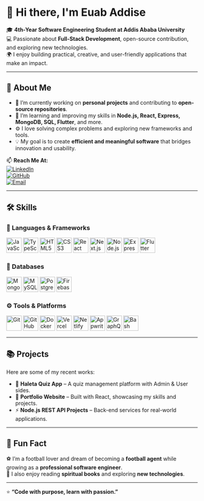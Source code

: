 
# 👋 Hi there, I'm Euab Addise  

🎓 **4th-Year Software Engineering Student at Addis Ababa University**  
💻 Passionate about **Full-Stack Development**, open-source contribution, and exploring new technologies.  
🌍 I enjoy building practical, creative, and user-friendly applications that make an impact.  

---

## 🧠 About Me  

- 🚀 I’m currently working on **personal projects** and contributing to **open-source repositories**.  
- 🌱 I’m learning and improving my skills in **Node.js, React, Express, MongoDB, SQL, Flutter**, and more.  
- ⚙️ I love solving complex problems and exploring new frameworks and tools.  
- 💡 My goal is to create **efficient and meaningful software** that bridges innovation and usability.  

📫 **Reach Me At:**  
[![LinkedIn](https://img.shields.io/badge/LinkedIn-EuabAddise-blue?logo=linkedin&logoColor=white)](https://www.linkedin.com/in/joab-addis-326208380)  
[![GitHub](https://img.shields.io/badge/GitHub-GraceMercy7-black?logo=github)](https://github.com/GraceMercy7)  
[![Email](https://img.shields.io/badge/Email-euabaddise7@gmail.com-red?logo=gmail&logoColor=white)](mailto:euabaddise7@gmail.com)

---

## 🛠️ Skills  

### 🚀 Languages & Frameworks  
<p align="left">
  <img src="https://cdn.jsdelivr.net/gh/devicons/devicon/icons/javascript/javascript-original.svg" width="40" height="40" alt="JavaScript"/>
  <img src="https://cdn.jsdelivr.net/gh/devicons/devicon/icons/typescript/typescript-original.svg" width="40" height="40" alt="TypeScript"/>
  <img src="https://cdn.jsdelivr.net/gh/devicons/devicon/icons/html5/html5-original.svg" width="40" height="40" alt="HTML5"/>
  <img src="https://cdn.jsdelivr.net/gh/devicons/devicon/icons/css3/css3-original.svg" width="40" height="40" alt="CSS3"/>
  <img src="https://cdn.jsdelivr.net/gh/devicons/devicon/icons/react/react-original.svg" width="40" height="40" alt="React"/>
  <img src="https://cdn.jsdelivr.net/gh/devicons/devicon/icons/nextjs/nextjs-original.svg" width="40" height="40" alt="Next.js"/>
  <img src="https://cdn.jsdelivr.net/gh/devicons/devicon/icons/nodejs/nodejs-original.svg" width="40" height="40" alt="Node.js"/>
  <img src="https://cdn.jsdelivr.net/gh/devicons/devicon/icons/express/express-original.svg" width="40" height="40" alt="Express.js"/>
  <img src="https://cdn.jsdelivr.net/gh/devicons/devicon/icons/flutter/flutter-original.svg" width="40" height="40" alt="Flutter"/>
</p>

### 🧩 Databases  
<p align="left">
  <img src="https://cdn.jsdelivr.net/gh/devicons/devicon/icons/mongodb/mongodb-original.svg" width="40" height="40" alt="MongoDB"/>
  <img src="https://cdn.jsdelivr.net/gh/devicons/devicon/icons/mysql/mysql-original.svg" width="40" height="40" alt="MySQL"/>
  <img src="https://cdn.jsdelivr.net/gh/devicons/devicon/icons/postgresql/postgresql-original.svg" width="40" height="40" alt="PostgreSQL"/>
  <img src="https://cdn.jsdelivr.net/gh/devicons/devicon/icons/firebase/firebase-plain.svg" width="40" height="40" alt="Firebase"/>
</p>

### ⚙️ Tools & Platforms  
<p align="left">
  <img src="https://cdn.jsdelivr.net/gh/devicons/devicon/icons/git/git-original.svg" width="40" height="40" alt="Git"/>
  <img src="https://cdn.jsdelivr.net/gh/devicons/devicon/icons/github/github-original.svg" width="40" height="40" alt="GitHub"/>
  <img src="https://cdn.jsdelivr.net/gh/devicons/devicon/icons/docker/docker-original.svg" width="40" height="40" alt="Docker"/>
  <img src="https://cdn.jsdelivr.net/gh/devicons/devicon/icons/vercel/vercel-original.svg" width="40" height="40" alt="Vercel"/>
  <img src="https://cdn.jsdelivr.net/gh/devicons/devicon/icons/netlify/netlify-original.svg" width="40" height="40" alt="Netlify"/>
  <img src="https://cdn.jsdelivr.net/gh/devicons/devicon/icons/appwrite/appwrite-original.svg" width="40" height="40" alt="Appwrite"/>
  <img src="https://cdn.jsdelivr.net/gh/devicons/devicon/icons/graphql/graphql-plain.svg" width="40" height="40" alt="GraphQL"/>
  <img src="https://cdn.jsdelivr.net/gh/devicons/devicon/icons/bash/bash-original.svg" width="40" height="40" alt="Bash"/>
</p>

---

## 📚 Projects  
Here are some of my recent works:  

- 🧩 **Haleta Quiz App** – A quiz management platform with Admin & User sides.  
- 💬 **Portfolio Website** – Built with React, showcasing my skills and projects.  
- ⚡ **Node.js REST API Projects** – Back-end services for real-world applications.  

---

## 💬 Fun Fact  
⚽ I’m a football lover and dream of becoming a **football agent** while growing as a **professional software engineer**.  
📖 I also enjoy reading **spiritual books** and exploring **new technologies**.  

---

⭐ **“Code with purpose, learn with passion.”**  

